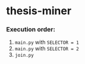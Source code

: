 # thesis-miner



### Execution order:

1. `main.py` with `SELECTOR = 1`
2. `main.py` with `SELECTOR = 2`
3. `join.py`
